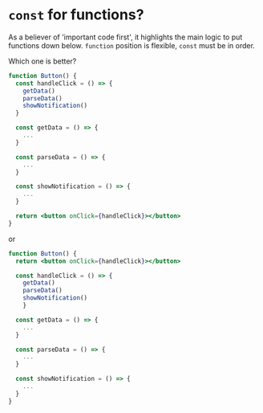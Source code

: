 # `const` for functions?
As a believer of 'important code first', it highlights the main logic to put functions down below. `function` position is flexible, `const` must be in order.
   
  
Which one is better?

```jsx
function Button() {
  const handleClick = () => {
    getData()
    parseData()
    showNotification()
  }

  const getData = () => {
    ...
  }

  const parseData = () => {
    ...
  }

  const showNotification = () => {
    ...
  }

  return <button onClick={handleClick}></button>
}
```

or

```jsx
function Button() {
  return <button onClick={handleClick}></button>

  const handleClick = () => {
    getData()
    parseData()
    showNotification()
	}

  const getData = () => {
    ...
  }

  const parseData = () => {
    ...
  }

  const showNotification = () => {
    ...
  }
}
```
